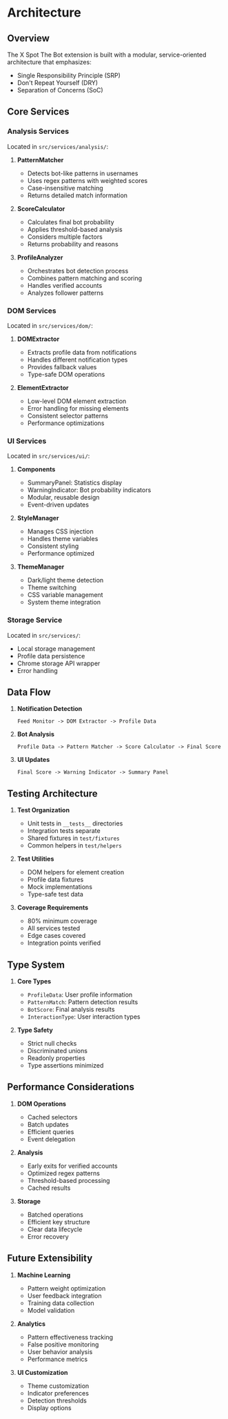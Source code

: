 # Architecture

## Overview

The X Spot The Bot extension is built with a modular, service-oriented architecture that emphasizes:
- Single Responsibility Principle (SRP)
- Don't Repeat Yourself (DRY)
- Separation of Concerns (SoC)

## Core Services

### Analysis Services
Located in `src/services/analysis/`:

1. **PatternMatcher**
   - Detects bot-like patterns in usernames
   - Uses regex patterns with weighted scores
   - Case-insensitive matching
   - Returns detailed match information

2. **ScoreCalculator**
   - Calculates final bot probability
   - Applies threshold-based analysis
   - Considers multiple factors
   - Returns probability and reasons

3. **ProfileAnalyzer**
   - Orchestrates bot detection process
   - Combines pattern matching and scoring
   - Handles verified accounts
   - Analyzes follower patterns

### DOM Services
Located in `src/services/dom/`:

1. **DOMExtractor**
   - Extracts profile data from notifications
   - Handles different notification types
   - Provides fallback values
   - Type-safe DOM operations

2. **ElementExtractor**
   - Low-level DOM element extraction
   - Error handling for missing elements
   - Consistent selector patterns
   - Performance optimizations

### UI Services
Located in `src/services/ui/`:

1. **Components**
   - SummaryPanel: Statistics display
   - WarningIndicator: Bot probability indicators
   - Modular, reusable design
   - Event-driven updates

2. **StyleManager**
   - Manages CSS injection
   - Handles theme variables
   - Consistent styling
   - Performance optimized

3. **ThemeManager**
   - Dark/light theme detection
   - Theme switching
   - CSS variable management
   - System theme integration

### Storage Service
Located in `src/services/`:

- Local storage management
- Profile data persistence
- Chrome storage API wrapper
- Error handling

## Data Flow

1. **Notification Detection**
   ```
   Feed Monitor -> DOM Extractor -> Profile Data
   ```

2. **Bot Analysis**
   ```
   Profile Data -> Pattern Matcher -> Score Calculator -> Final Score
   ```

3. **UI Updates**
   ```
   Final Score -> Warning Indicator -> Summary Panel
   ```

## Testing Architecture

1. **Test Organization**
   - Unit tests in `__tests__` directories
   - Integration tests separate
   - Shared fixtures in `test/fixtures`
   - Common helpers in `test/helpers`

2. **Test Utilities**
   - DOM helpers for element creation
   - Profile data fixtures
   - Mock implementations
   - Type-safe test data

3. **Coverage Requirements**
   - 80% minimum coverage
   - All services tested
   - Edge cases covered
   - Integration points verified

## Type System

1. **Core Types**
   - `ProfileData`: User profile information
   - `PatternMatch`: Pattern detection results
   - `BotScore`: Final analysis results
   - `InteractionType`: User interaction types

2. **Type Safety**
   - Strict null checks
   - Discriminated unions
   - Readonly properties
   - Type assertions minimized

## Performance Considerations

1. **DOM Operations**
   - Cached selectors
   - Batch updates
   - Efficient queries
   - Event delegation

2. **Analysis**
   - Early exits for verified accounts
   - Optimized regex patterns
   - Threshold-based processing
   - Cached results

3. **Storage**
   - Batched operations
   - Efficient key structure
   - Clear data lifecycle
   - Error recovery

## Future Extensibility

1. **Machine Learning**
   - Pattern weight optimization
   - User feedback integration
   - Training data collection
   - Model validation

2. **Analytics**
   - Pattern effectiveness tracking
   - False positive monitoring
   - User behavior analysis
   - Performance metrics

3. **UI Customization**
   - Theme customization
   - Indicator preferences
   - Detection thresholds
   - Display options 